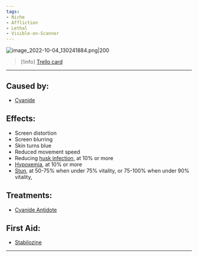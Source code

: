 ```yaml
---
tags:
- Niche
- Affliction
- Lethal
- Visible-on-Scanner
---
```


![image_2022-10-04_130241884.png\|200](/Torso/Cyanide%20Poisoning%20-%20Attachments/6718845db30472d958dd7d66.png)

> [!info] [Trello card](https://trello.com/c/6W5QdFGa/135-cyanide-poisoning)

---

## Caused by:

- [Cyanide](https://barotraumagame.com/wiki/Cyanide)

## Effects:

- Screen distortion
- Screen blurring
- Skin turns blue
- Reduced movement speed
- Reducing [husk infection](https://barotraumagame.com/wiki/Husk_Infection), at 10% or more
- [Hypoxemia](../Blood/Hypoxemia.md), at 10% or more
- [Stun](https://barotraumagame.com/wiki/Stun), at 50-75% when under 75% vitality, or 75-100% when under 90% vitality,

## Treatments:

- [Cyanide Antidote](https://barotraumagame.com/wiki/Cyanide_Antidote)

## First Aid:

- [Stabilozine](https://barotraumagame.com/wiki/Stabilozine)

---


